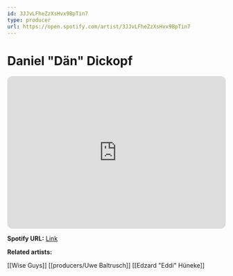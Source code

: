 ```yaml
---
id: 3JJvLFheZzXsHvx9BpTin7
type: producer
url: https://open.spotify.com/artist/3JJvLFheZzXsHvx9BpTin7
---
```

# Daniel "Dän" Dickopf

<iframe style="border-radius:12px" src="https://open.spotify.com/embed/artist/3JJvLFheZzXsHvx9BpTin7" width="100%" height="352" frameBorder="0" allowfullscreen="" allow="autoplay; clipboard-write; encrypted-media; fullscreen; picture-in-picture" loading="lazy"></iframe>

**Spotify URL:** [Link](https://open.spotify.com/artist/3JJvLFheZzXsHvx9BpTin7)

**Related artists:**

[[Wise Guys]]
[[producers/Uwe Baltrusch]]
[[Edzard "Eddi" Hüneke]]
